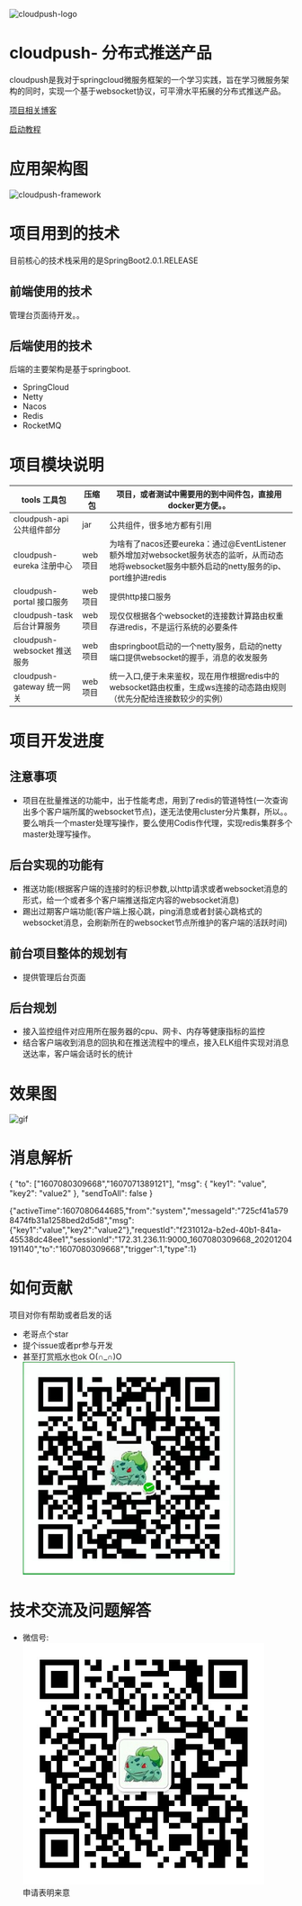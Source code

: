 ![cloudpush-logo](README/pic/cloudpush-logo.png)

# cloudpush- 分布式推送产品
cloudpush是我对于springcloud微服务框架的一个学习实践，旨在学习微服务架构的同时，实现一个基于websocket协议，可平滑水平拓展的分布式推送产品。  

[项目相关博客](https://juejin.im/post/5da457eef265da5b7326e9eb)  

[启动教程](https://github.com/liangQAQ/cloudpush/wiki)

# 应用架构图
![cloudpush-framework](README/pic/cloudpush-framework.png)

# 项目用到的技术
目前核心的技术栈采用的是SpringBoot2.0.1.RELEASE

## 前端使用的技术
管理台页面待开发。。

## 后端使用的技术
后端的主要架构是基于springboot.

* SpringCloud
* Netty
* Nacos
* Redis
* RocketMQ

# 项目模块说明

| tools  工具包                                | 压缩包 | 项目，或者测试中需要用的到中间件包，直接用docker更方便。。             |
| ------------------------------------------------------------ | --------- | ---------------------------------------------------- |
| cloudpush-api 公共组件部分                                    | jar       | 公共组件，很多地方都有引用         |
| cloudpush-eureka 注册中心                           | web项目  | 为啥有了nacos还要eureka：通过@EventListener额外增加对websocket服务状态的监听，从而动态地将websocket服务中额外启动的netty服务的ip、port维护进redis                      |
| cloudpush-portal 接口服务                  | web项目   | 提供http接口服务                                             |
| cloudpush-task 后台计算服务                  | web项目   | 现仅仅根据各个websocket的连接数计算路由权重存进redis，不是运行系统的必要条件|     
| cloudpush-websocket 推送服务                | web项目  | 由springboot启动的一个netty服务，启动的netty端口提供websocket的握手，消息的收发服务                    |
| cloudpush-gateway 统一网关    | web项目   | 统一入口,便于未来鉴权，现在用作根据redis中的websocket路由权重，生成ws连接的动态路由规则（优先分配给连接数较少的实例）|


# 项目开发进度
## 注意事项

* 项目在批量推送的功能中，出于性能考虑，用到了redis的管道特性(一次查询出多个客户端所属的websocket节点)，遂无法使用cluster分片集群，所以。。要么哨兵一个master处理写操作，要么使用Codis作代理，实现redis集群多个master处理写操作。

## 后台实现的功能有

* 推送功能(根据客户端的连接时的标识参数,以http请求或者websocket消息的形式，给一个或者多个客户端推送指定内容的websocket消息)
* 踢出过期客户端功能(客户端上报心跳，ping消息或者封装心跳格式的websocket消息，会刷新所在的websocket节点所维护的客户端的活跃时间)

## 前台项目整体的规划有

* 提供管理后台页面

## 后台规划

* 接入监控组件对应用所在服务器的cpu、网卡、内存等健康指标的监控
* 结合客户端收到消息的回执和在推送流程中的埋点，接入ELK组件实现对消息送达率，客户端会话时长的统计

# 效果图
![gif](README/pic/send.gif)

# 消息解析
{
	"to": ["1607080309668","1607071389121"],
	"msg": {
		"key1": "value",
		"key2": "value2"
	},
	"sendToAll": false
}

{"activeTime":1607080644685,"from":"system","messageId":"725cf41a5798474fb31a1258bed2d5d8","msg":{"key1":"value","key2":"value2"},"requestId":"f231012a-b2ed-40b1-841a-45538dc48ee1","sessionId":"172.31.236.11:9000_1607080309668_20201204191140","to":"1607080309668","trigger":1,"type":1}  



# 如何贡献

项目对你有帮助或者启发的话

* 老哥点个star
* 提个issue或者pr参与开发
* 甚至打赏瓶水也ok O(∩_∩)O<br/>
![wx](README/pic/wx_money.png)


# 技术交流及问题解答
* 微信号:  
![wx+](README/pic/wx%2B.jpg)  
申请表明来意


